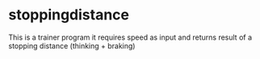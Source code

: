 # stoppingdistance

This is a trainer program it requires speed as input and returns result of a stopping distance (thinking + braking)
